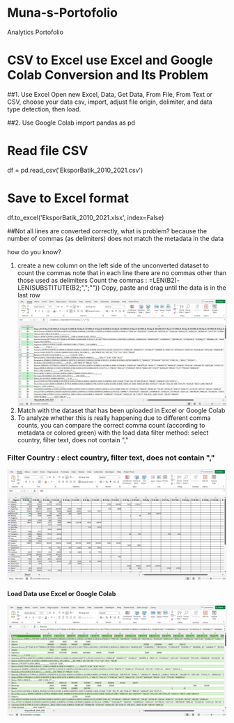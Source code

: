 # Muna-s-Portofolio
Analytics Portofolio

# CSV to Excel use Excel and Google Colab Conversion and Its Problem 
##1. Use Excel
   Open new Excel, Data, Get Data, From File, From Text or CSV, choose your data csv, import, adjust file origin, delimiter, and data type detection, then load.

##2. Use Google Colab
import pandas as pd

# Read file CSV
df = pd.read_csv('EksporBatik_2010_2021.csv')

# Save to Excel format
df.to_excel('EksporBatik_2010_2021.xlsx', index=False)

##Not all lines are converted correctly, what is problem?
because the number of commas (as delimiters) does not match the metadata in the data

how do you know? 
1. create a new column on the left side of the unconverted dataset to count the commas
note that in each line there are no commas other than those used as delimiters
Count the commas : =LEN(B2)-LEN(SUBSTITUTE(B2;",";""))
Copy, paste and drag until the data is in the last row
![](Count%20Commas.JPG) 
3. Match with the dataset that has been uploaded in Excel or Google Colab
4. To analyze whether this is really happening due to different comma counts, you can compare the correct comma count (according to metadata or colored green) with the load data
filter method: select country, filter text, does not contain ","
### Filter Country : elect country, filter text, does not contain ","
![](Filter%20Country.JPG)
#### Load Data use Excel or Google Colab
![](Data%20Load.JPG) 
